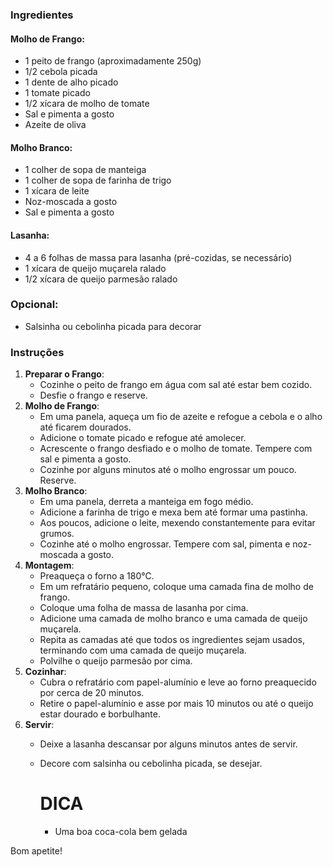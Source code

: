 ### Ingredientes 

#### Molho de Frango:

- 1 peito de frango (aproximadamente 250g)
- 1/2 cebola picada
- 1 dente de alho picado
- 1 tomate picado
- 1/2 xícara de molho de tomate
- Sal e pimenta a gosto
- Azeite de oliva

#### Molho Branco:

- 1 colher de sopa de manteiga
- 1 colher de sopa de farinha de trigo
- 1 xícara de leite
- Noz-moscada a gosto
- Sal e pimenta a gosto

#### Lasanha:

- 4 a 6 folhas de massa para lasanha (pré-cozidas, se necessário)
- 1 xícara de queijo muçarela ralado
- 1/2 xícara de queijo parmesão ralado

### Opcional:

- Salsinha ou cebolinha picada para decorar

### Instruções

1. **Preparar o Frango**:
   - Cozinhe o peito de frango em água com sal até estar bem cozido.
   - Desfie o frango e reserve.
2. **Molho de Frango**:
   - Em uma panela, aqueça um fio de azeite e refogue a cebola e o alho até ficarem dourados.
   - Adicione o tomate picado e refogue até amolecer.
   - Acrescente o frango desfiado e o molho de tomate. Tempere com sal e pimenta a gosto.
   - Cozinhe por alguns minutos até o molho engrossar um pouco. Reserve.
3. **Molho Branco**:
   - Em uma panela, derreta a manteiga em fogo médio.
   - Adicione a farinha de trigo e mexa bem até formar uma pastinha.
   - Aos poucos, adicione o leite, mexendo constantemente para evitar grumos.
   - Cozinhe até o molho engrossar. Tempere com sal, pimenta e noz-moscada a gosto.
4. **Montagem**:
   - Preaqueça o forno a 180°C.
   - Em um refratário pequeno, coloque uma camada fina de molho de frango.
   - Coloque uma folha de massa de lasanha por cima.
   - Adicione uma camada de molho branco e uma camada de queijo muçarela.
   - Repita as camadas até que todos os ingredientes sejam usados, terminando com uma camada de queijo muçarela.
   - Polvilhe o queijo parmesão por cima.
5. **Cozinhar**:
   - Cubra o refratário com papel-alumínio e leve ao forno preaquecido por cerca de 20 minutos.
   - Retire o papel-alumínio e asse por mais 10 minutos ou até o queijo estar dourado e borbulhante.
6. **Servir**:
   - Deixe a lasanha descansar por alguns minutos antes de servir.
   - Decore com salsinha ou cebolinha picada, se desejar.
     # DICA 
   
     - Uma boa coca-cola bem gelada 

Bom apetite!
